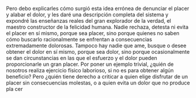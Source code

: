 Pero debo explicarles cómo surgió esta idea errónea de denunciar el placer y alabar el dolor, y les daré una descripción completa del sistema y expondré las
 enseñanzas reales del gran explorador de la verdad, el maestro constructor de la felicidad humana. Nadie rechaza, detesta ni evita el placer en sí mismo,
  porque sea placer, sino porque quienes no saben cómo buscarlo racionalmente se enfrentan a consecuencias extremadamente dolorosas. Tampoco hay nadie que ame,
   busque o desee obtener el dolor en sí mismo, porque sea dolor, sino porque ocasionalmente se dan circunstancias en las que el esfuerzo y el dolor
    pueden proporcionarle un gran placer. Por poner un ejemplo trivial, ¿quién de nosotros realiza ejercicio físico laborioso, si no es para obtener algún beneficio?
    Pero ¿quién tiene derecho a criticar a quien elige disfrutar de un placer sin consecuencias molestas, o a quien evita un dolor que no produce pla cer